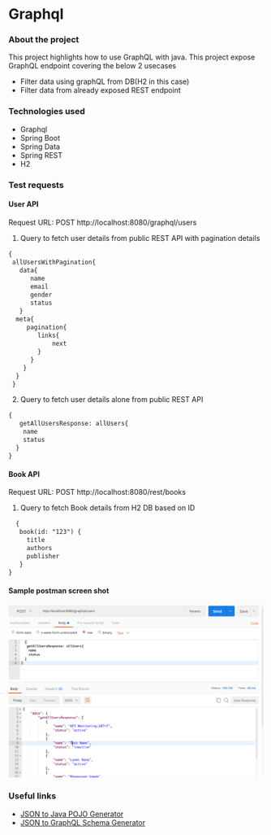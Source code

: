 # Graphql

### About the project
This project highlights how to use GraphQL with java.
This project expose GraphQL endpoint covering the below 2 usecases
* Filter data using graphQL from DB(H2 in this case)
* Filter data from already exposed REST endpoint

### Technologies used
* Graphql
* Spring Boot
* Spring Data
* Spring REST
* H2

### Test requests
#### User API
Request URL: POST http://localhost:8080/graphql/users
1. Query to fetch user details from public REST API with pagination details 
```
{
 allUsersWithPagination{
   data{
      name
      email
      gender
      status
   }
  meta{
     pagination{
        links{
            next
        }
      }
    }
  }
 }
```
2. Query to fetch user details alone from public REST API 
```
{
   getAllUsersResponse: allUsers{
	name
	status
  }
}
```

#### Book API
Request URL: POST http://localhost:8080/rest/books
1. Query to fetch Book details from H2 DB based on ID 
```
  {
   book(id: "123") {
     title
     authors
     publisher
   }
}
```
#### Sample postman screen shot
![Alt text](/img/GraphQL-Postman.png?raw=true "Sample Postman screen shot")

### Useful links
* [JSON to Java POJO Generator](https://www.jsonschema2pojo.org/)
* [JSON to GraphQL Schema Generator](https://walmartlabs.github.io/json-to-simple-graphql-schema/)
